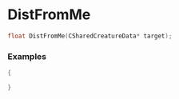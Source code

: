 # DistFromMe

```cpp - C++
float DistFromMe(CSharedCreatureData* target);
```

### Examples
```cpp - C++
{

}
```
